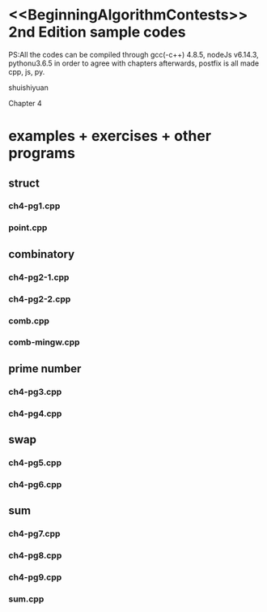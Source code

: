 ﻿&lt;&lt;BeginningAlgorithmContests>> 2nd Edition sample codes
============
PS:All the codes can be compiled through gcc(-c++) 4.8.5, nodeJs v6.14.3, pythonu3.6.5 in order to agree with chapters afterwards, postfix is all made cpp, js, py.

shuishiyuan

Chapter 4

examples + exercises + other programs
==============
## struct
### ch4-pg1.cpp
### point.cpp

## combinatory
### ch4-pg2-1.cpp
### ch4-pg2-2.cpp
### comb.cpp
### comb-mingw.cpp

## prime number
### ch4-pg3.cpp
### ch4-pg4.cpp

## swap
### ch4-pg5.cpp
### ch4-pg6.cpp

## sum
### ch4-pg7.cpp
### ch4-pg8.cpp
### ch4-pg9.cpp
### sum.cpp
